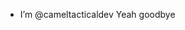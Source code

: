 - I’m @cameltacticaldev
Yeah goodbye
<!---
cameltacticaldev/cameltacticaldev is a ✨ special ✨ repository because its `README.md` (this file) appears on your GitHub profile.
You can click the Preview link to take a look at your changes.
--->
